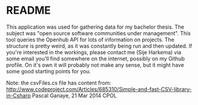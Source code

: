 # README

This application was used for gathering data for my bachelor thesis. The subject was "open source software communities under management". This tool queries the Openhub API for lots of information on projects. The structure is pretty weird, as it was constantly being run and then updated. If you're interested in the workings, please contact me (Sije Harkema) via some email you'll find somewhere on the internet, possibly on my Github profile. On it's own it will probably not make any sense, but it might have some good starting points for you.

Note: the csvFiles.cs file has content from: 
http://www.codeproject.com/Articles/685310/Simple-and-fast-CSV-library-in-Csharp
Pascal Ganaye, 21 Mar 2014 CPOL
